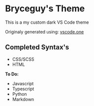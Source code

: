 # Bryceguy's Theme
This is a my custom dark VS Code theme

Originaly generated using: [vscode.one](https://themes.vscode.one/theme/Bryceguy/1pzgFJFZ)

## Completed Syntax's
- CSS/SCSS
- HTML

__To Do:__
- Javascript
- Typescript
- Python
- Markdown
